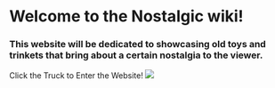 # Welcome to the Nostalgic wiki! 
### This website will be dedicated to showcasing old toys and trinkets that bring about a certain nostalgia to the viewer.
Click the Truck to Enter the Website! 
<a href="https://github.com/PulsiveNostalgia/Nostalgic/wiki"><img src="https://cdn.pixabay.com/photo/2013/07/15/02/21/australia-162760_1280.jpg"></a>
